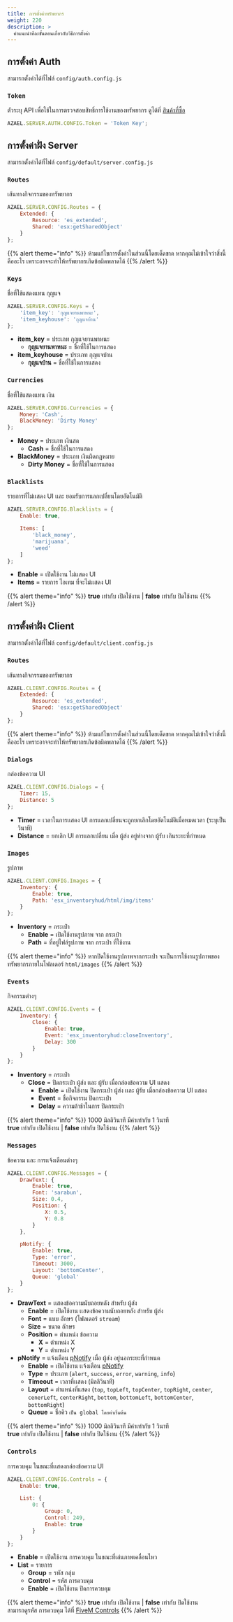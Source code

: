 ```yaml
---
title: การตั้งค่าทรัพยากร
weight: 220
description: >
  คำแนะนำทีละขั้นตอนเกี่ยวกับวิธีการตั้งค่า
---
```


## การตั้งค่า Auth

สามารถตั้งค่าได้ที่ไฟล์ `config/auth.config.js`

### `Token`

ตัวระบุ API เพื่อใช้ในการตรวจสอบสิทธิ์การใช้งานของทรัพยากร ดูได้ที่ [สินค้าที่ซื้อ](https://fivem.azael.dev/dashboard/digishop)

```js
AZAEL.SERVER.AUTH.CONFIG.Token = 'Token Key';
```

## การตั้งค่าฝั่ง Server

สามารถตั้งค่าได้ที่ไฟล์ `config/default/server.config.js`

### `Routes`

เส้นทางกิจกรรมของทรัพยากร

```js
AZAEL.SERVER.CONFIG.Routes = {
    Extended: {
        Resource: 'es_extended',
        Shared: 'esx:getSharedObject'
    }
};
```

{{% alert theme="info" %}}
ห้ามแก้ไขการตั้งค่าในส่วนนี้โดยเด็ดขาด หากคุณไม่เข้าใจว่าสิ่งนี้คืออะไร เพราะอาจจะทำให้ทรัพยากรเกิดข้อผิดพลาดได้
{{% /alert %}}

### `Keys`

ชื่อที่ใช้แสดงแทน กุญแจ

```js
AZAEL.SERVER.CONFIG.Keys = {
    'item_key': 'กุญแจยานพาหนะ',
    'item_keyhouse': 'กุญแจบ้าน'
};
```

- **item_key** = ประเภท กุญแจยานพาหนะ
    - **กุญแจยานพาหนะ** = ชื่อที่ใช้ในการแสดง
- **item_keyhouse** = ประเภท กุญแจบ้าน
    - **กุญแจบ้าน** = ชื่อที่ใช้ในการแสดง

### `Currencies`

ชื่อที่ใช้แสดงแทน เงิน

```js
AZAEL.SERVER.CONFIG.Currencies = {
    Money: 'Cash',
    BlackMoney: 'Dirty Money'
};
```

- **Money** = ประเภท เงินสด
    - **Cash** = ชื่อที่ใช้ในการแสดง
- **BlackMoney** = ประเภท เงินผิดกฎหมาย
    - **Dirty Money** = ชื่อที่ใช้ในการแสดง

### `Blacklists`

รายการที่ไม่เเสดง UI เเละ ยอมรับการแลกเปลี่ยนโดยอัตโนมัติ

```js
AZAEL.SERVER.CONFIG.Blacklists = {
    Enable: true,

    Items: [
        'black_money',
        'marijuana',
        'weed'
    ]
};
```

- **Enable** = เปิดใช้งาน ไม่เเสดง UI
- **Items** = รายการ ไอเทม ที่จะไม่เเสดง UI

{{% alert theme="info" %}}
**true** เท่ากับ เปิดใช้งาน | **false** เท่ากับ ปิดใช้งาน
{{% /alert %}}

## การตั้งค่าฝั่ง Client

สามารถตั้งค่าได้ที่ไฟล์ `config/default/client.config.js`

### `Routes`

เส้นทางกิจกรรมของทรัพยากร

```js
AZAEL.CLIENT.CONFIG.Routes = {
    Extended: {
        Resource: 'es_extended',
        Shared: 'esx:getSharedObject'
    }
};
```

{{% alert theme="info" %}}
ห้ามแก้ไขการตั้งค่าในส่วนนี้โดยเด็ดขาด หากคุณไม่เข้าใจว่าสิ่งนี้คืออะไร เพราะอาจจะทำให้ทรัพยากรเกิดข้อผิดพลาดได้
{{% /alert %}}

### `Dialogs`

กล่องข้อความ UI

```js
AZAEL.CLIENT.CONFIG.Dialogs = {
    Timer: 15,
    Distance: 5
};
```

- **Timer** = เวลาในการเเสดง UI การแลกเปลี่ยนจะถูกยกเลิกโดยอัตโนมัติเมื่อหมดเวลา  (ระบุเป็น วินาที)
- **Distance** = ยกเลิก UI การแลกเปลี่ยน เมื่อ ผู้ส่ง อยู่ห่างจาก ผู้รับ เกินระยะที่กำหนด

### `Images`

รูปภาพ

```js
AZAEL.CLIENT.CONFIG.Images = {
    Inventory: {
        Enable: true,
        Path: 'esx_inventoryhud/html/img/items'
    }
};
```

- **Inventory** = กระเป๋า
    - **Enable** = เปิดใช้งานรูปภาพ จาก กระเป๋า
    - **Path** = ที่อยู่ไฟล์รูปภาพ จาก กระเป๋า ที่ใช้งาน

{{% alert theme="info" %}}
หากปิดใช้งานรูปภาพจากกระเป๋า จะเป็นการใช้งานรูปภาพของทรัพยากรภายในโฟลเดอร์ `html/images`
{{% /alert %}}

### `Events`

กิจกรรมต่างๆ

```js
AZAEL.CLIENT.CONFIG.Events = {
    Inventory: {
        Close: {
            Enable: true,
            Event: 'esx_inventoryhud:closeInventory',
            Delay: 300
        }
    }
};
```

- **Inventory** = กระเป๋า
    - **Close** = ปิดกระเป๋า ผู้ส่ง เเละ ผู้รับ เมื่อกล่องข้อความ UI แสดง
        - **Enable** = เปิดใช้งาน ปิดกระเป๋า ผู้ส่ง เเละ ผู้รับ เมื่อกล่องข้อความ UI แสดง
        - **Event** = ชื่อกิจกรรม ปิดกระเป๋า
        - **Delay** = ความล้าช้าในการ ปิดกระเป๋า

{{% alert theme="info" %}}
1000 มิลลิวินาที มีค่าเท่ากับ 1 วินาที<br>
**true** เท่ากับ เปิดใช้งาน | **false** เท่ากับ ปิดใช้งาน
{{% /alert %}}

### `Messages`

ข้อความ และ การเเจ้งเตือนต่างๆ

```js
AZAEL.CLIENT.CONFIG.Messages = {
    DrawText: {
        Enable: true,
        Font: 'sarabun',
        Size: 0.4,
        Position: {
            X: 0.5,
            Y: 0.8
        }
    },

    pNotify: {
        Enable: true,
        Type: 'error',
        Timeout: 3000,
        Layout: 'bottomCenter',
        Queue: 'global'
    }
};
```

- **DrawText** = เเสดงข้อความนับถอยหลัง สำหรับ ผู้ส่ง
    - **Enable** = เปิดใช้งาน เเสดงข้อความนับถอยหลัง สำหรับ ผู้ส่ง
    - **Font** = แบบ อักษร (โฟลเดอร์ `stream`)
    - **Size** = ขนาด อักษร
    - **Position** = ตำแหน่ง ข้อความ
        - **X** = ตำแหน่ง X
        - **Y** = ตำแหน่ง Y
- **pNotify** = เเจ้งเตือน [pNotify][pNotify] เมื่อ ผู้ส่ง อยู่นอกระยะที่กำหนด
    - **Enable** = เปิดใช้งาน เเจ้งเตือน [pNotify][pNotify]
    - **Type** = ประเภท (`alert`, `success`, `error`, `warning`, `info`)
    - **Timeout** = เวลาที่เเสดง (มิลลิวินาที)
    - **Layout** = ตำแหน่งที่แสดง (`top`, `topLeft`, `topCenter`, `topRight`, `center`, `cenerLeft`, `centerRight`, `bottom`, `bottomLeft`, `bottomCenter`, `bottomRight`)
    - **Queue** = ชื่อคิว `เป็น global โดยค่าเริ่มต้น`

{{% alert theme="info" %}}
1000 มิลลิวินาที มีค่าเท่ากับ 1 วินาที<br>
**true** เท่ากับ เปิดใช้งาน | **false** เท่ากับ ปิดใช้งาน
{{% /alert %}}

### `Controls`

การควบคุม ในขณะที่เเสดงกล่องข้อความ UI

```js
AZAEL.CLIENT.CONFIG.Controls = { 
    Enable: true,

    List: {
        0: {
            Group: 0,
            Control: 249,
            Enable: true
        }
    }
};
```

- **Enable** = เปิดใช้งาน การควบคุม ในขณะที่เล่นภาพเคลื่อนไหว
- **List** = รายการ
    - **Group** = รหัส กลุ่ม
    - **Control** = รหัส การควบคุม
    - **Enable** = เปิดใช้งาน ปิดการควบคุม

{{% alert theme="info" %}}
**true** เท่ากับ เปิดใช้งาน | **false** เท่ากับ ปิดใช้งาน<br>
สามารถดูรหัส การควบคุม ได้ที่ [FiveM Controls](https://docs.fivem.net/docs/game-references/controls/#controls)
{{% /alert %}}

[pNotify]: https://forum.cfx.re/t/release-pnotify-in-game-js-notifications-using-noty/20659?u=azael.dev